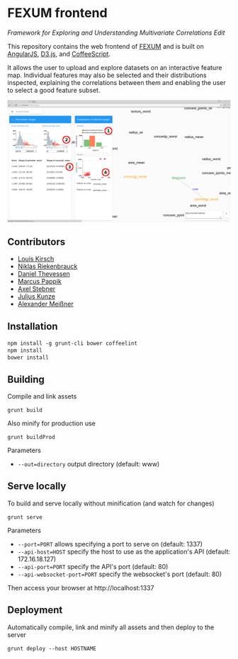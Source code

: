# FEXUM frontend
_Framework for Exploring and Understanding Multivariate Correlations Edit_

This repository contains the web frontend of [FEXUM](https://github.com/KDD-OpenSource/fexum) and
is built on [AngularJS](https://angularjs.org), [D3.js](https://d3js.org), and [CoffeeScript](http://coffeescript.org).

It allows the user to upload and explore datasets on an interactive feature map. Individual features may also be selected and their distributions inspected, explaining the correlations between them and enabling the user to select a good feature subset.

![screenshot](https://raw.githubusercontent.com/KDD-OpenSource/fexum-frontend/gallery/screenshot.png)


## Contributors
* [Louis Kirsch](https://github.com/timediv)
* [Niklas Riekenbrauck](https://github.com/nikriek)
* [Daniel Thevessen](https://github.com/danthe96)
* [Marcus Pappik](https://github.com/marcuspappik)
* [Axel Stebner](https://github.com/xasetl)
* [Julius Kunze](https://github.com/JuliusKunze)
* [Alexander Meißner](https://github.com/Lichtso)


## Installation
```
npm install -g grunt-cli bower coffeelint
npm install
bower install
```

## Building
Compile and link assets
```
grunt build
```

Also minify for production use
```
grunt buildProd
```

Parameters
- `--out=directory` output directory (default: www)

## Serve locally
To build and serve locally without minification (and watch for changes)
```
grunt serve
```

Parameters
- `--port=PORT` allows specifying a port to serve on (default: 1337)
- `--api-host=HOST` specify the host to use as the application's API (default: 172.16.18.127)
- `--api-port=PORT` specify the API's port (default: 80)
- `--api-websocket-port=PORT` specify the websocket's port (default: 80)

Then access your browser at http://localhost:1337

## Deployment
Automatically compile, link and minify all assets and then deploy to the server
```
grunt deploy --host HOSTNAME
```
